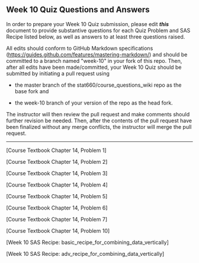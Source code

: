 
## Week 10 Quiz Questions and Answers

In order to prepare your Week 10 Quiz submission, please edit ***this*** document to provide substantive questions for each Quiz Problem and SAS Recipe listed below, as well as answers to at least three questions raised.

All edits should conform to GitHub Markdown specifications (https://guides.github.com/features/mastering-markdown/) and should be committed to a branch named "week-10" in your fork of this repo. Then, after all edits have been made/committed, your Week 10 Quiz should be submitted by initiating a pull request using

- the master branch of the stat660/course_questions_wiki repo as the base fork and

- the week-10 branch of your version of the repo as the head fork.

The instructor will then review the pull request and make comments should further revision be needed. Then, after the contents of the pull request have been finalized without any merge conflicts, the instructor will merge the pull request.



********************************************************************************



[Course Textbook Chapter 14, Problem 1]



[Course Textbook Chapter 14, Problem 2]



[Course Textbook Chapter 14, Problem 3]



[Course Textbook Chapter 14, Problem 4]



[Course Textbook Chapter 14, Problem 5]



[Course Textbook Chapter 14, Problem 6]



[Course Textbook Chapter 14, Problem 7]



[Course Textbook Chapter 14, Problem 10]



[Week 10 SAS Recipe: basic_recipe_for_combining_data_vertically]



[Week 10 SAS Recipe: adv_recipe_for_combining_data_vertically]



